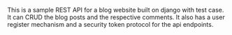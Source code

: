 This is a sample REST API for a blog website built on django with test case. It can CRUD the blog posts and the respective comments. It also has a user register mechanism and a security token protocol for the api endpoints.
